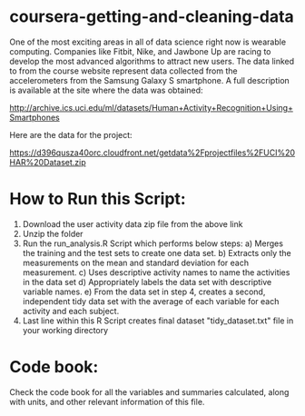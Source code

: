 # coursera-getting-and-cleaning-data

One of the most exciting areas in all of data science right now is wearable computing. Companies like Fitbit, Nike, and Jawbone Up are racing to develop the most advanced algorithms to attract new users. The data linked to from the course website represent data collected from the accelerometers from the Samsung Galaxy S smartphone. A full description is available at the site where the data was obtained:

http://archive.ics.uci.edu/ml/datasets/Human+Activity+Recognition+Using+Smartphones

Here are the data for the project:

https://d396qusza40orc.cloudfront.net/getdata%2Fprojectfiles%2FUCI%20HAR%20Dataset.zip

# How to Run this Script:

  1) Download the user activity data zip file from the above link
  2) Unzip the folder
  3) Run the run_analysis.R Script which performs below steps:
        a) Merges the training and the test sets to create one data set.
        b) Extracts only the measurements on the mean and standard deviation for each measurement.
        c) Uses descriptive activity names to name the activities in the data set
        d) Appropriately labels the data set with descriptive variable names.
        e) From the data set in step 4, creates a second, independent tidy data set with the average of each variable for each activity and each subject.
  4) Last line within this R Script creates final dataset "tidy_dataset.txt" file in your working directory
  
# Code book:
  Check the code book for all the variables and summaries calculated, along with units, and other relevant information of this file.
